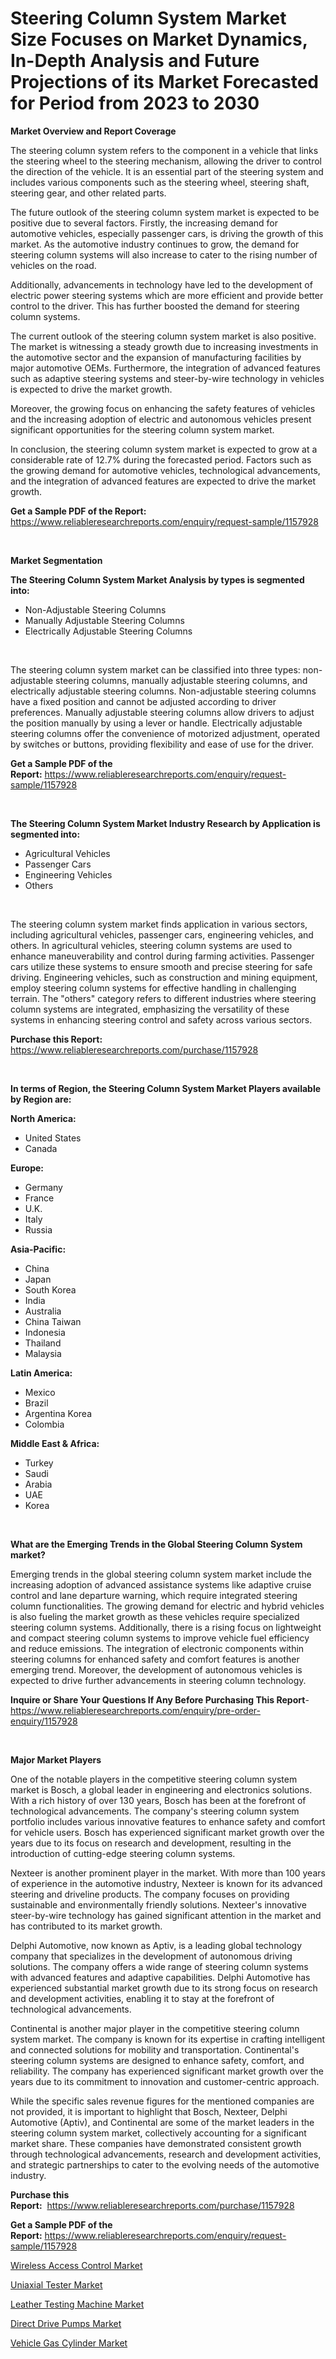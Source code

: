 <p><h1>Steering Column System Market Size Focuses on Market Dynamics, In-Depth Analysis and Future Projections of its Market Forecasted for Period from 2023 to 2030</h1></p><p><strong>Market Overview and Report Coverage</strong></p>
<p><p>The steering column system refers to the component in a vehicle that links the steering wheel to the steering mechanism, allowing the driver to control the direction of the vehicle. It is an essential part of the steering system and includes various components such as the steering wheel, steering shaft, steering gear, and other related parts.</p><p>The future outlook of the steering column system market is expected to be positive due to several factors. Firstly, the increasing demand for automotive vehicles, especially passenger cars, is driving the growth of this market. As the automotive industry continues to grow, the demand for steering column systems will also increase to cater to the rising number of vehicles on the road.</p><p>Additionally, advancements in technology have led to the development of electric power steering systems which are more efficient and provide better control to the driver. This has further boosted the demand for steering column systems.</p><p>The current outlook of the steering column system market is also positive. The market is witnessing a steady growth due to increasing investments in the automotive sector and the expansion of manufacturing facilities by major automotive OEMs. Furthermore, the integration of advanced features such as adaptive steering systems and steer-by-wire technology in vehicles is expected to drive the market growth.</p><p>Moreover, the growing focus on enhancing the safety features of vehicles and the increasing adoption of electric and autonomous vehicles present significant opportunities for the steering column system market.</p><p>In conclusion, the steering column system market is expected to grow at a considerable rate of 12.7% during the forecasted period. Factors such as the growing demand for automotive vehicles, technological advancements, and the integration of advanced features are expected to drive the market growth.</p></p>
<p><strong>Get a Sample PDF of the Report:</strong> <a href="https://www.reliableresearchreports.com/enquiry/request-sample/1157928">https://www.reliableresearchreports.com/enquiry/request-sample/1157928</a></p>
<p>&nbsp;</p>
<p><strong>Market Segmentation</strong></p>
<p><strong>The Steering Column System Market Analysis by types is segmented into:</strong></p>
<p><ul><li>Non-Adjustable Steering Columns</li><li>Manually Adjustable Steering Columns</li><li>Electrically Adjustable Steering Columns</li></ul></p>
<p>&nbsp;</p>
<p><p>The steering column system market can be classified into three types: non-adjustable steering columns, manually adjustable steering columns, and electrically adjustable steering columns. Non-adjustable steering columns have a fixed position and cannot be adjusted according to driver preferences. Manually adjustable steering columns allow drivers to adjust the position manually by using a lever or handle. Electrically adjustable steering columns offer the convenience of motorized adjustment, operated by switches or buttons, providing flexibility and ease of use for the driver.</p></p>
<p><strong>Get a Sample PDF of the Report:</strong>&nbsp;<a href="https://www.reliableresearchreports.com/enquiry/request-sample/1157928">https://www.reliableresearchreports.com/enquiry/request-sample/1157928</a></p>
<p>&nbsp;</p>
<p><strong>The Steering Column System Market Industry Research by Application is segmented into:</strong></p>
<p><ul><li>Agricultural Vehicles</li><li>Passenger Cars</li><li>Engineering Vehicles</li><li>Others</li></ul></p>
<p>&nbsp;</p>
<p><p>The steering column system market finds application in various sectors, including agricultural vehicles, passenger cars, engineering vehicles, and others. In agricultural vehicles, steering column systems are used to enhance maneuverability and control during farming activities. Passenger cars utilize these systems to ensure smooth and precise steering for safe driving. Engineering vehicles, such as construction and mining equipment, employ steering column systems for effective handling in challenging terrain. The "others" category refers to different industries where steering column systems are integrated, emphasizing the versatility of these systems in enhancing steering control and safety across various sectors.</p></p>
<p><strong>Purchase this Report:</strong>&nbsp; <a href="https://www.reliableresearchreports.com/purchase/1157928">https://www.reliableresearchreports.com/purchase/1157928</a></p>
<p>&nbsp;</p>
<p><strong>In terms of Region, the Steering Column System Market Players available by Region are:</strong></p>
<p>
    <p> <strong> North America: </strong>
        <ul>
            <li>United States</li>
            <li>Canada</li>
        </ul>
        </p> 
    <p> <strong> Europe: </strong>
        <ul>
            <li>Germany</li>
            <li>France</li>
            <li>U.K.</li>
            <li>Italy</li>
            <li>Russia</li>
        </ul>
        </p> 
    <p> <strong> Asia-Pacific: </strong>
        <ul>
            <li>China</li>
            <li>Japan</li>
            <li>South Korea</li>
            <li>India</li>
            <li>Australia</li>
            <li>China Taiwan</li>
            <li>Indonesia</li>
            <li>Thailand</li>
            <li>Malaysia</li>
        </ul>
        </p> 
    <p> <strong> Latin America: </strong>
        <ul>
            <li>Mexico</li>
            <li>Brazil</li>
            <li>Argentina Korea</li>
            <li>Colombia</li>
        </ul>
        </p> 
    <p> <strong> Middle East & Africa: </strong>
        <ul>
            <li>Turkey</li>
            <li>Saudi</li>
            <li>Arabia</li>
            <li>UAE</li>
            <li>Korea</li>
        </ul>
    </p>
    </p>
<p>&nbsp;</p>
<p><strong>What are the Emerging Trends in the Global Steering Column System market?</strong></p>
<p><p>Emerging trends in the global steering column system market include the increasing adoption of advanced assistance systems like adaptive cruise control and lane departure warning, which require integrated steering column functionalities. The growing demand for electric and hybrid vehicles is also fueling the market growth as these vehicles require specialized steering column systems. Additionally, there is a rising focus on lightweight and compact steering column systems to improve vehicle fuel efficiency and reduce emissions. The integration of electronic components within steering columns for enhanced safety and comfort features is another emerging trend. Moreover, the development of autonomous vehicles is expected to drive further advancements in steering column technology.</p></p>
<p><strong>Inquire or Share Your Questions If Any Before Purchasing This Report</strong>- <a href="https://www.reliableresearchreports.com/enquiry/pre-order-enquiry/1157928">https://www.reliableresearchreports.com/enquiry/pre-order-enquiry/1157928</a></p>
<p>&nbsp;</p>
<p><strong>Major Market Players</strong></p>
<p><p>One of the notable players in the competitive steering column system market is Bosch, a global leader in engineering and electronics solutions. With a rich history of over 130 years, Bosch has been at the forefront of technological advancements. The company's steering column system portfolio includes various innovative features to enhance safety and comfort for vehicle users. Bosch has experienced significant market growth over the years due to its focus on research and development, resulting in the introduction of cutting-edge steering column systems.</p><p>Nexteer is another prominent player in the market. With more than 100 years of experience in the automotive industry, Nexteer is known for its advanced steering and driveline products. The company focuses on providing sustainable and environmentally friendly solutions. Nexteer's innovative steer-by-wire technology has gained significant attention in the market and has contributed to its market growth.</p><p>Delphi Automotive, now known as Aptiv, is a leading global technology company that specializes in the development of autonomous driving solutions. The company offers a wide range of steering column systems with advanced features and adaptive capabilities. Delphi Automotive has experienced substantial market growth due to its strong focus on research and development activities, enabling it to stay at the forefront of technological advancements.</p><p>Continental is another major player in the competitive steering column system market. The company is known for its expertise in crafting intelligent and connected solutions for mobility and transportation. Continental's steering column systems are designed to enhance safety, comfort, and reliability. The company has experienced significant market growth over the years due to its commitment to innovation and customer-centric approach.</p><p>While the specific sales revenue figures for the mentioned companies are not provided, it is important to highlight that Bosch, Nexteer, Delphi Automotive (Aptiv), and Continental are some of the market leaders in the steering column system market, collectively accounting for a significant market share. These companies have demonstrated consistent growth through technological advancements, research and development activities, and strategic partnerships to cater to the evolving needs of the automotive industry.</p></p>
<p><strong>Purchase this Report:</strong>&nbsp;&nbsp;<a href="https://www.reliableresearchreports.com/purchase/1157928">https://www.reliableresearchreports.com/purchase/1157928</a></p>
<p></p>
<p><strong>Get a Sample PDF of the Report:</strong>&nbsp;<a href="https://www.reliableresearchreports.com/enquiry/request-sample/1157928">https://www.reliableresearchreports.com/enquiry/request-sample/1157928</a></p>
<p><p><a href="https://medium.com/@rfadda741254/wireless-access-control-market-size-market-outlook-and-market-forecast-2023-to-2030-ddb26a5e29bb">Wireless Access Control Market</a></p><p><a href="https://www.linkedin.com/pulse/uniaxial-tester-market-share-amp-new-trends-analysis-report-8e60e/">Uniaxial Tester Market</a></p><p><a href="https://www.linkedin.com/pulse/leather-testing-machine-market-share-amp-new-trends-analysis-6ymne/">Leather Testing Machine Market</a></p><p><a href="https://medium.com/@angelageorge32/direct-drive-pumps-market-analysis-and-sze-forecasted-for-period-from-2023-to-2030-93dc2fc7ba87">Direct Drive Pumps Market</a></p><p><a href="https://github.com/vimar16th/Market-Research-Report-List-1/blob/main/vehicle-gas-cylinder-market.md">Vehicle Gas Cylinder Market</a></p></p>